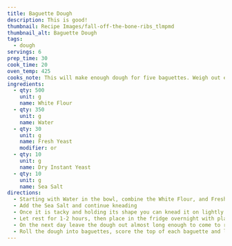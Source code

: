 ```yaml
---
title: Baguette Dough
description: This is good!
thumbnail: Recipe Images/fall-off-the-bone-ribs_tlmpmd
thumbnail_alt: Baguette Dough
tags:
  - dough
servings: 6
prep_time: 30
cook_time: 20
oven_temp: 425
cooks_note: This will make enough dough for five baguettes. Weigh out each ingredient into its own bowl with water in the mixing bowl first to make mixing easier.
ingredients:
  - qty: 500
    unit: g
    name: White Flour
  - qty: 350
    unit: g
    name: Water
  - qty: 30
    unit: g
    name: Fresh Yeast
    modifier: or
  - qty: 10
    unit: g
    name: Dry Instant Yeast
  - qty: 10
    unit: g
    name: Sea Salt
directions:
  - Starting with Water in the bowl, combine the White Flour, and Fresh Yeast OR Dry Instant Yeast together until the flour is well hydrated
  - Add the Sea Salt and continue kneading
  - Once it is tacky and holding its shape you can knead it on lightly floured surface. Knead for at least 10 minutes, then form a big dough ball
  - Let rest for 1-2 hours, then place in the fridge overnight with plastic wrap over the bowl
  - On the next day leave the dough out almost long enough to come to room temperature then you can section the dough into 200g to 300g chunks which should be rolled immediately
  - Roll the dough into baguettes, score the top of each baguette and lightly flour them before putting in the oven at 425°F. Get a second sheet pan hot in the oven, then pour water into it to create steam in the oven
---
```

